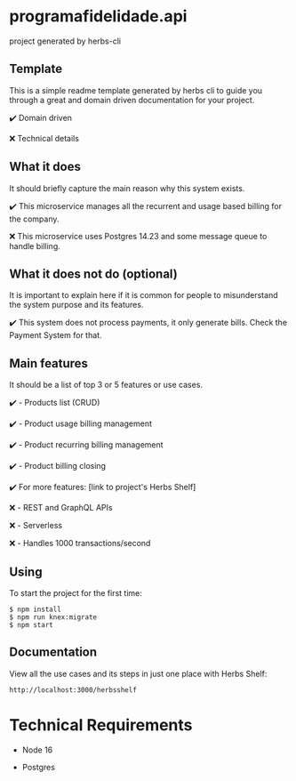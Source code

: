 # programafidelidade.api

project generated by herbs-cli

## Template

This is a simple readme template generated by herbs cli to guide you through a great and domain driven documentation for your project.

✔️ Domain driven

❌ Technical details

## What it does

It should briefly capture the main reason why this system exists.

✔️ This microservice manages all the recurrent and usage based billing for the company.

❌ This microservice uses Postgres 14.23 and some message queue to handle billing.

## What it does not do (optional)

It is important to explain here if it is common for people to misunderstand the system purpose and its features.

✔️ This system does not process payments, it only generate bills. Check the Payment System for that.


## Main features

It should be a list of top 3 or 5 features or use cases.

✔️ - Products list (CRUD)

✔️ - Product usage billing management

✔️ - Product recurring billing management

✔️ - Product billing closing

✔️ For more features: [link to project's Herbs Shelf]

❌ - REST and GraphQL APIs

❌ - Serverless

❌ - Handles 1000 transactions/second

## Using

To start the project for the first time:

```
$ npm install
$ npm run knex:migrate 
$ npm start
```

## Documentation

View all the use cases and its steps in just one place with Herbs Shelf:

```
http://localhost:3000/herbsshelf
```

# Technical Requirements

- Node 16

- Postgres
